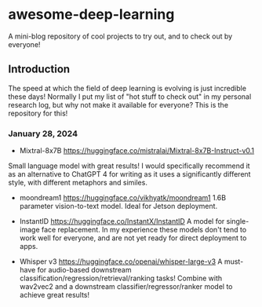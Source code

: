 # awesome-deep-learning
A mini-blog repository of cool projects to try out, and to check out by everyone!

## Introduction

The speed at which the field of deep learning is evolving is just incredible these days! Normally I put my list of "hot stuff to check out" in my personal research log, but why not make it available for everyone? This is the repository for this!

### January 28, 2024

* Mixtral-8x7B https://huggingface.co/mistralai/Mixtral-8x7B-Instruct-v0.1

Small language model with great results! I would specifically recommend it as an alternative to ChatGPT 4 for writing as it uses a significantly different style, with different metaphors and similes.

* moondream1 https://huggingface.co/vikhyatk/moondream1 
1.6B parameter vision-to-text model. Ideal for Jetson deployment.

* InstantID https://huggingface.co/InstantX/InstantID
A model for single-image face replacement. In my experience these models don't tend to work well for everyone, and are not yet ready for direct deployment to apps.

* Whisper v3 https://huggingface.co/openai/whisper-large-v3
A must-have for audio-based downstream classification/regression/retrieval/ranking tasks! Combine with wav2vec2 and a downstream classifier/regressor/ranker model to achieve great results!

